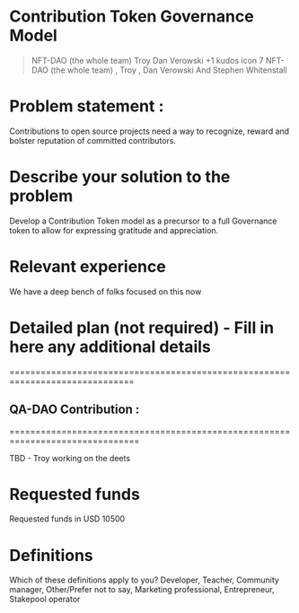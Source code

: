 # Contribution Token Governance Model
> NFT-DAO (the whole team) Troy Dan Verowski +1 kudos icon 7 NFT-DAO (the whole team) , Troy , Dan Verowski And Stephen Whitenstall

# Problem statement :

Contributions to open source projects need a way to recognize, reward and bolster reputation of committed contributors.

# Describe your solution to the problem

Develop a Contribution Token model as a precursor to a full Governance token to allow for expressing gratitude and appreciation.

# Relevant experience

We have a deep bench of folks focused on this now

# Detailed plan (not required) - Fill in here any additional details
==============================================================================

## QA-DAO Contribution :








===============================================================================

TBD - Troy working on the deets

# Requested funds

Requested funds in USD 10500

# Definitions

Which of these definitions apply to you? Developer, Teacher, Community manager, Other/Prefer not to say, Marketing professional, Entrepreneur, Stakepool operator
